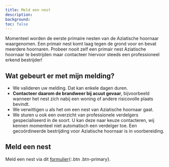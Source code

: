 ```yaml
---
title: Meld een nest
description:
background:
toc: false
---
```


Momenteel worden de eerste primaire nesten van de Aziatische hoornaar waargenomen. Een primair nest komt laag tegen de grond voor en bevat meerdere hoornaren. Probeer nooit zelf een primair nest Aziatische hoornaar te bestrijden maar contacteer hiervoor steeds een professioneel erkend bestrijder! 

## Wat gebeurt er met mijn melding?

- We valideren uw melding. Dat kan enkele dagen duren.
- **Contacteer daarom de brandweer bij acuut gevaar**, bijvoorbeeld wanneer het nest zich nabij een woning of andere risicovolle plaats bevindt.
- We verwittigen u als het om een nest van Aziatische hoornaar gaat.
- We sturen u ook een overzicht van professionele verdelgers gespecialiseerd in de soort. U kan deze naar keuze contacteren, wij kennen momenteel niet automatisch een verdelger toe. Een gecoördineerde bestrijding voor Aziatische hoornaar is in voorbereiding.

## Meld een nest

Meld een nest via dit [formulier](/report-nest-form/){:.btn .btn-primary}.

